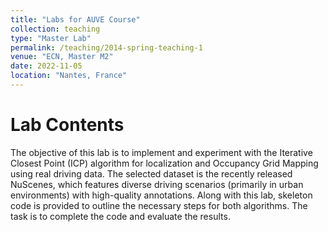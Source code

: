 ```yaml
---
title: "Labs for AUVE Course"
collection: teaching
type: "Master Lab"
permalink: /teaching/2014-spring-teaching-1
venue: "ECN, Master M2"
date: 2022-11-05
location: "Nantes, France"
---
```


Lab Contents
======

The objective of this lab is to implement and experiment with the Iterative Closest Point (ICP) algorithm for localization and Occupancy Grid Mapping using real driving data. The selected dataset is the recently released NuScenes, which features diverse driving scenarios (primarily in urban environments) with high-quality annotations. Along with this lab, skeleton code is provided to outline the necessary steps for both algorithms. The task is to complete the code and evaluate the results.

